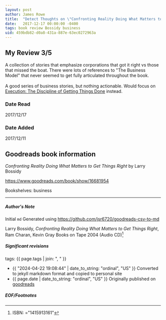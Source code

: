 ```yaml
---
layout: post
author: James Rowe
title:  "Detect Thoughts on \"Confronting Reality Doing What Matters to Get Things Right\""
date:   2017-12-17 00:00:00 -0400
tags: book review Bossidy business
uid: 459bdb82-d0a8-431a-887e-63ec0272963a
---
```


<!-- highly dependent on how you personally use jekyll templates, and how you want this to show up -->
<!-- escape any jekyll keys with double brackets -->

## My Review 3/5

A collection of stories that emphasize corporations that got it right vs those that missed the boat. There were lots of references to "The Business Model" that never seemed to get fully articulated throughout the book.<br/><br/>A good series of business stories, but nothing actionable. Would focus on [Execution: The Discipline of Getting Things Done](https://www.goodreads.com/book/show/1635) instead.

### Date Read
2017/12/17

### Date Added
2017/12/11

## Goodreads book information

*Confronting Reality Doing What Matters to Get Things Right* by Larry Bossidy

https://www.goodreads.com/book/show/16681954

Bookshelves: business

---

##### Author's Note

Initial `md` Generated using https://github.com/jsr6720/goodreads-csv-to-md

Larry Bossidy, *Confronting Reality Doing What Matters to Get Things Right*, Ram Charan, Kevin Gray Books on Tape 2004 (Audio CD)[^1]

##### Significant revisions

tags: {{ page.tags | join: ", " }} <!-- todo move this somewhere -->

- {{ "2024-04-22 19:08:44" | date_to_string: "ordinal", "US" }} Converted to jekyll markdown format and copied to personal site
- {{ page.date | date_to_string: "ordinal", "US" }} Originally published on [goodreads](https://www.goodreads.com)

##### EOF/Footnotes

[^1]: ISBN: ="1415913161"